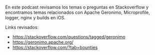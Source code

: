<!--

layout : post
title : Temas random en Stackoverflow - Apache Geronimo, logger, nginx y builds en iOS
description : Conversaremos sobre tema diversos encontrados en Stackoverflow
category : devops
tags : devops
comments : true
author : JRichardsz & Bitmanuc
thumbnail_image_url: https://github.com/infinite-devops/infinite-devops.github.io/assets/31716953/ef433d12-fb90-43e2-9bef-58f66bf88372
datetime : "2024-06-23"
duration: 0:18:12
sound:
    type : vocaroo_url
    value : https://vocaroo.com/embed/1a6AoVEDAV8h?autoplay=0
    language: es

-->

En este podcast revisamos los temas o preguntas en Stackoverflow y encontramos temas relacionados con Apache Geronimo, Microprofile, logger, nginx y builds en iOS.

Links revisados:

- https://stackoverflow.com/questions/tagged/geronimo
- https://geronimo.apache.org/
- https://stackoverflow.com/?tab=bounties
